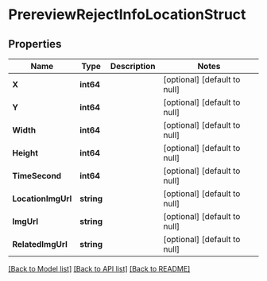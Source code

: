 # PrereviewRejectInfoLocationStruct

## Properties
Name | Type | Description | Notes
------------ | ------------- | ------------- | -------------
**X** | **int64** |  | [optional] [default to null]
**Y** | **int64** |  | [optional] [default to null]
**Width** | **int64** |  | [optional] [default to null]
**Height** | **int64** |  | [optional] [default to null]
**TimeSecond** | **int64** |  | [optional] [default to null]
**LocationImgUrl** | **string** |  | [optional] [default to null]
**ImgUrl** | **string** |  | [optional] [default to null]
**RelatedImgUrl** | **string** |  | [optional] [default to null]

[[Back to Model list]](../README.md#documentation-for-models) [[Back to API list]](../README.md#documentation-for-api-endpoints) [[Back to README]](../README.md)


